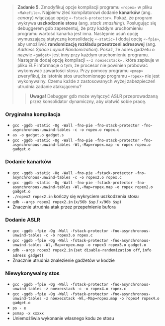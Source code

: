 > **Zadanie 5.** Zmodyfikuj opcje kompilacji programu `«ropex»` w pliku `«Makefile»`. Najpierw zleć kompilatorowi dodanie **kanarków** (ang. *canary*) włączając opcję `«-fstack-protector»`. Pokaż, że program wykrywa **uszkodzenie stosu** (ang. *stack smashing*). Posługując się debuggerem gdb zaprezentuj, że przy każdym uruchomieniu programu wartość kanarka jest inna. Następnie usuń opcję wymuszającą statyczną konsolidację `«-static»` i dodaj opcję `«-fpie»`, aby umożliwić **randomizację rozkładu przestrzeni adresowej** (ang. *Address Space Layout Randomization*). Pokaż, że adres gadżetu o nazwie `«gadget»` jest inny przy każdym uruchomieniu programu. Następnie dodaj opcję kompilacji `«-z noexecstack»,` która zapisuje w pliku ELF informacje o tym, że procesor nie powinien próbować wykonywać zawartości stosu. Przy pomocy programu `«pmap»` zweryfikuj, że istotnie stos uruchomionego programu `«ropex»` nie jest wykonywalny. Czemu każde z zastosowanych wyżej zabezpieczeń utrudnia zadanie atakującemu?
>> **Uwaga!** Debugger gdb może wyłączyć ASLR przeprowadzaną przez konsolidator dynamiczny, aby ułatwić sobie pracę.

### Oryginalna kompilacja
- `gcc -ggdb -static -Og -Wall -fno-pie -fno-stack-protector -fno-asynchronous-unwind-tables -c -o ropex.o ropex.c`
- `as -o gadget.o gadget.s`
- `gcc -ggdb -static -Og -Wall -fno-pie -fno-stack-protector -fno-asynchronous-unwind-tables -Wl,-Map=ropex.map -o ropex ropex.o gadget.o`

### Dodanie kanarków
- `gcc -ggdb -static -Og -Wall -fno-pie -fstack-protector -fno-asynchronous-unwind-tables -c -o ropex2.o ropex.c`
- `gcc -ggdb -static -Og -Wall -fno-pie -fstack-protector -fno-asynchronous-unwind-tables -Wl,-Map=ropex.map -o ropex ropex2.o gadget.o`
- `./ropex2 ropex2.in` kończy się wykryciem uszkodzenia stosu
- `gdb --args ropex2 ropex2.in` (`x/56b $sp` / `x/96b $sp`)
- Znacznie utrudnia atak przez przepełnienie bufora

### Dodanie ASLR
- `gcc -ggdb -fpie -Og -Wall -fstack-protector -fno-asynchronous-unwind-tables -c -o ropex3.o ropex.c`
- `gcc -ggdb -fpie -Og -Wall -fstack-protector -fno-asynchronous-unwind-tables -Wl,-Map=ropex.map -o ropex3 ropex3.o gadget.o`
- `gdb --args ropex3 ropex2.in` (`set disable-randomization off`, `info adress gadget`)
- Znacznie utrudnia znalezienie gadżetów w kodzie

### Niewykonywalny stos
- `gcc -ggdb -fpie -Og -Wall -fstack-protector -fno-asynchronous-unwind-tables -z noexecstack -c -o ropex4.o ropex.c`
- `gcc -ggdb -fpie -Og -Wall -fstack-protector -fno-asynchronous-unwind-tables -z noexecstack -Wl,-Map=ropex.map -o ropex4 ropex4.o gadget.o`
- `ps - e`
- `psmap -x xxxxx`
- Uniemożliwia wykonanie własnego kodu ze stosu